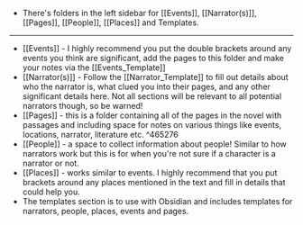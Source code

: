 - There's folders in the left sidebar for [[Events]], [[Narrator(s)]], [[Pages]], [[People]], [[Places]] and Templates. 
---

- [[Events]] - I highly recommend you put the double brackets around any events you think are significant, add the pages to this folder and make your notes via the [[Events_Template]]
- [[Narrator(s)]] - Follow the [[Narrator_Template]] to fill out details about who the narrator is, what clued you into their pages, and any other significant details here. Not all sections will be relevant to all potential narrators though, so be warned!
- [[Pages]] - this is a folder containing all of the pages in the novel with passages and including space for notes on various things like events, locations, narrator, literature etc. ^465276
- [[People]] - a space to collect information about people! Similar to how narrators work but this is for when you're not sure if a character is a narrator or not. 
- [[Places]] - works similar to events. I highly recommend that you put brackets around any places mentioned in the text and fill in details that could help you.
- The templates section is to use with Obsidian and includes templates for narrators, people, places, events and pages.
